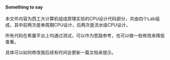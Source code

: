 #### Something to say

本文件内容为西工大计算机组成原理实验的CPU设计代码部分，共由四个Lab组成，其中前两次是单周期CPU设计，后两次是流水级CPU设计。

所有代码在希冀平台上均通过测试，可以作为思路参考，也可以做一些修改来降低查重。

具体可以如何修改我后续有时间会更新一篇文档来提示。
